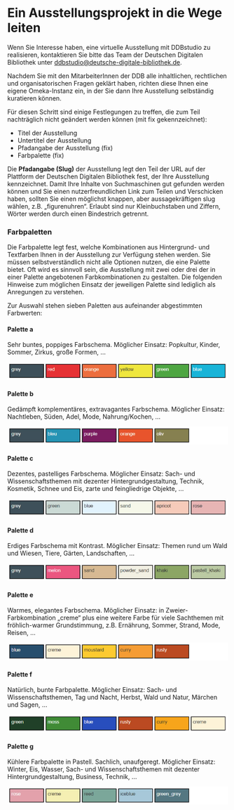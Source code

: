 # Ein Ausstellungsprojekt in die Wege leiten

Wenn Sie Interesse haben, eine virtuelle Ausstellung mit DDBstudio zu realisieren, kontaktieren Sie bitte das Team der Deutschen Digitalen Bibliothek unter [ddbstudio@deutsche-digitale-bibliothek.de](mailto:ddbstudio@deutsche-digitale-bibliothek.de).

Nachdem Sie mit den MitarbeiterInnen der DDB alle inhaltlichen, rechtlichen und organisatorischen Fragen geklärt haben, richten diese Ihnen eine eigene Omeka-Instanz ein, in der Sie dann Ihre Ausstellung selbständig kuratieren können.

Für diesen Schritt sind einige Festlegungen zu treffen, die zum Teil nachträglich nicht geändert werden können (mit fix gekennzeichnet):

* Titel der Ausstellung
* Untertitel der Ausstellung
* Pfadangabe der Ausstellung (fix)
* Farbpalette (fix)

Die **Pfadangabe (Slug)** der Ausstellung legt den Teil der URL auf der Plattform der Deutschen Digitalen Bibliothek fest, der Ihre Ausstellung kennzeichnet. Damit Ihre Inhalte von Suchmaschinen gut gefunden werden können und Sie einen nutzerfreundlichen Link zum Teilen und Verschicken haben, sollten Sie einen möglichst knappen, aber aussagekräftigen slug wählen, z.B. „figurenuhren“. Erlaubt sind nur Kleinbuchstaben und Ziffern, Wörter werden durch einen Bindestrich getrennt.

### Farbpaletten

Die Farbpalette legt fest, welche Kombinationen aus Hintergrund- und Textfarben Ihnen in der Ausstellung zur Verfügung stehen werden. Sie müssen selbstverständlich nicht alle Optionen nutzen, die eine Palette bietet. Oft wird es sinnvoll sein, die Ausstellung mit zwei oder drei der in einer Palette angebotenen Farbkombinationen zu gestalten. Die folgenden Hinweise zum möglichen Einsatz der jeweiligen Palette sind lediglich als Anregungen zu verstehen.

Zur Auswahl stehen sieben Paletten aus aufeinander abgestimmten Farbwerten:

#### Palette a

Sehr buntes, poppiges Farbschema. Möglicher Einsatz: Popkultur, Kinder, Sommer, Zirkus, große Formen, …

![Palette a][PL-1]

#### Palette b

Gedämpft komplementäres, extravagantes Farbschema. Möglicher Einsatz: Nachtleben, Süden, Adel, Mode, Nahrung/Kochen, …

![Palette b][PL-2]

#### Palette c

Dezentes, pastelliges Farbschema. Möglicher Einsatz: Sach- und Wissenschaftsthemen mit dezenter Hintergrundgestaltung, Technik, Kosmetik, Schnee und Eis, zarte und feingliedrige Objekte, …

![Palette c][PL-3]

#### Palette d

Erdiges Farbschema mit Kontrast. Möglicher Einsatz: Themen rund um Wald und Wiesen, Tiere, Gärten, Landschaften, …

![Palette d][PL-4]

#### Palette e

Warmes, elegantes Farbschema. Möglicher Einsatz: in Zweier-Farbkombination „creme“ plus eine weitere Farbe für viele Sachthemen mit fröhlich-warmer Grundstimmung, z.B. Ernährung, Sommer, Strand, Mode, Reisen, …

![Palette e][PL-5]

#### Palette f

Natürlich, bunte Farbpalette. Möglicher Einsatz: Sach- und Wissenschaftsthemen, Tag und Nacht, Herbst, Wald und Natur, Märchen und Sagen, …

![Palette f][PL-6]

#### Palette g

Kühlere Farbpalette in Pastell. Sachlich, unaufgeregt. Möglicher Einsatz: Winter, Eis, Wasser, Sach- und Wissenschaftsthemen mit dezenter Hintergrundgestaltung, Business, Technik, …

![Palette g][PL-7]


[PL-1]: img/PL-1.jpg "Palette a"
[PL-2]: img/PL-2.jpg "Palette b"
[PL-3]: img/PL-3.jpg "Palette c"
[PL-4]: img/PL-4.jpg "Palette d"
[PL-5]: img/PL-5.jpg "Palette e"
[PL-6]: img/PL-6.jpg "Palette f"
[PL-7]: img/PL-7.jpg "Palette g"